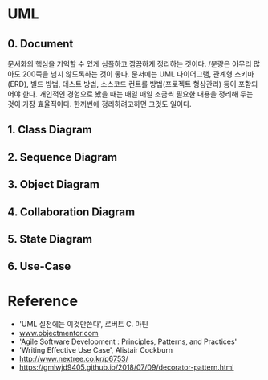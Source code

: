# UML
## 0. Document
  문서화의 핵심을 기억할 수 있게 심플하고 깜끔하게 정리하는 것이다. /분량은 아무리 많아도 200쪽을 넘지 않도록하는 것이 좋다.
문서에는 UML 다이어그램, 관계형 스키마(ERD), 빌드 방법, 테스트 방법, 소스코드 컨트롤 방법(프로젝트 형상관리) 등이 포함되어야 한다.
개인적인 경험으로 봤을 때는 매일 매일 조금씩 필요한 내용을 정리해 두는 것이 가장 효율적이다. 한꺼번에 정리하려고하면 그것도 일이다.


## 1. Class Diagram


## 2. Sequence Diagram


## 3. Object Diagram


## 4. Collaboration Diagram


## 5. State Diagram


## 6. Use-Case


# Reference 
- 'UML 실전에는 이것만쓴다', 로버트 C. 마틴
- www.objectmentor.com
- 'Agile Software Development : Principles, Patterns, and Practices'
- 'Writing Effective Use Case', Alistair Cockburn
- http://www.nextree.co.kr/p6753/
- https://gmlwjd9405.github.io/2018/07/09/decorator-pattern.html



